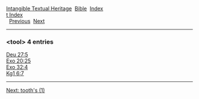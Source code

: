 [Intangible Textual Heritage](../../index)  [Bible](../index) 
[Index](index)   
[t Index](_t_)  
  [Previous](c11670)  [Next](c11672) 

------------------------------------------------------------------------

### &lt;tool&gt; 4 entries

[Deu 27:5](../kjv/deu027.htm#005)  
[Exo 20:25](../kjv/exo020.htm#025)  
[Exo 32:4](../kjv/exo032.htm#004)  
[Kg1 6:7](../kjv/kg1006.htm#007)  

------------------------------------------------------------------------

[Next: tooth's (1)](c11672)
